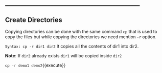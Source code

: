 ## ____________________________________________

## Create Directories

Copying directories can be done with the same command `cp` that is used to copy the files but while copying the directories we need mention `-r` option.

`Syntax: cp -r dir1 dir2` 
It copies all the contents of dir1 into dir2.


**Note:** If `dir2` already exists `dir1` will be copied inside `dir2`

`cp -r demo1 demo2`{{execute}} 